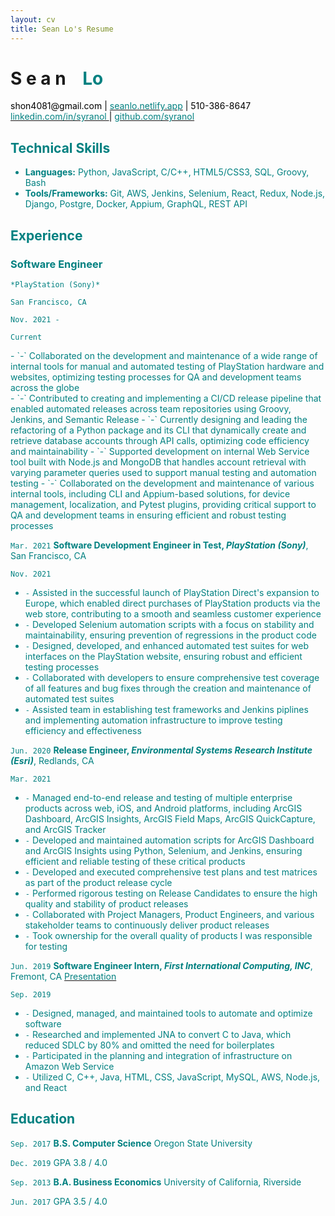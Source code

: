```yaml
--- 
layout: cv
title: Sean Lo's Resume
--- 
```


# S e a n     <span style="opacity:0;">_</span> <font color="teal">Lo
          
<div id="webaddress">
  <a><font color="black"> shon4081@gmail.com <font color="black">| <a href="https://seanlo.netlify.app"><font color="teal"> seanlo.netlify.app</font></a> | </font>  510-386-8647 </font> </a>
</div>
  
<div id="webaddress">
  <a href="https://www.linkedin.com/in/syranol"><font color="teal">linkedin.com/in/syranol </font></a>
  <font color="black">|</font> <a href="https://github.com/syranol"><font color="teal">github.com/syranol</font></a> 
</div>

## Technical Skills  
- __Languages:__ Python, JavaScript, C/C++, HTML5/CSS3, SQL, Groovy, Bash
- __Tools/Frameworks:__ Git, AWS, Jenkins, Selenium, React, Redux, Node.js, Django, Postgre, Docker, Appium, GraphQL, REST API


          
## Experience  

### __Software Engineer__
  
`*PlayStation (Sony)*`

`San Francisco, CA`

`Nov. 2021 -`


`Current` 
<body>
  <div id="E1">
  - `-`                 Collaborated on the development and maintenance of a wide range of internal tools for manual and automated testing of PlayStation hardware and  websites, optimizing testing processes for QA and development teams across the globe
  </div>
</body>
- `-` Contributed to creating and implementing a CI/CD release pipeline that enabled automated releases across team repositories using Groovy, Jenkins, and Semantic Release
- `-` Currently designing and leading the refactoring of a Python package and its CLI that dynamically create and retrieve database accounts through API calls, optimizing code efficiency and maintainability
- `-` Supported development on internal Web Service tool built with Node.js and MongoDB that handles account retrieval with varying parameter queries used to support manual testing and automation testing
- `-` Collaborated on the development and maintenance of various internal tools, including CLI and Appium-based solutions, for device management, localization, and Pytest plugins, providing critical support to QA and development teams in ensuring efficient and robust testing processes


`Mar. 2021`
__Software Development Engineer in Test, *PlayStation (Sony)*__, San Francisco, CA 

`Nov. 2021`
- `-` Assisted in the successful launch of PlayStation Direct's expansion to Europe, which enabled direct purchases of PlayStation products via the web store, contributing to a smooth and seamless customer experience
- `-` Developed Selenium automation scripts with a focus on stability and maintainability, ensuring prevention of regressions in the product code
- `-` Designed, developed, and enhanced automated test suites for web interfaces on the PlayStation website, ensuring robust and efficient testing processes
- `-` Collaborated with developers to ensure comprehensive test coverage of all features and bug fixes through the creation and maintenance of automated test suites
- `-` Assisted team in establishing test frameworks and Jenkins piplines and implementing automation infrastructure to improve testing efficiency and effectiveness

`Jun. 2020` 
__Release Engineer, *Environmental Systems Research Institute (Esri)*__, Redlands, CA 

`Mar. 2021`
- `-` Managed end-to-end release and testing of multiple enterprise products across web, iOS, and Android platforms, including ArcGIS Dashboard, ArcGIS Insights, ArcGIS Field Maps, ArcGIS QuickCapture, and ArcGIS Tracker
- `-` Developed and maintained automation scripts for ArcGIS Dashboard and ArcGIS Insights using Python, Selenium, and Jenkins, ensuring efficient and reliable testing of these critical products
- `-` Developed and executed comprehensive test plans and test matrices as part of the product release cycle
- `-` Performed rigorous testing on Release Candidates to ensure the high quality and stability of product releases
- `-` Collaborated with Project Managers, Product Engineers, and various stakeholder teams to continuously deliver product releases 
- `-` Took ownership for the overall quality of products I was responsible for testing

`Jun. 2019`
__Software Engineer Intern, *First International Computing, INC*__, Fremont, CA <a href="[https://www.linkedin.com/in/syranol/overlay/1583300266405/single-media-viewer/?type=DOCUMENT&profileId=ACoAABPldJ0BFSjGL3EC_DYMnNJCZ6ongKLGV8o](https://www.linkedin.com/in/syranol/overlay/1583300266405/single-media-viewer?type=DOCUMENT&profileId=ACoAABPldJ0BFSjGL3EC_DYMnNJCZ6ongKLGV8o&lipi=urn%3Ali%3Apage%3Ad_flagship3_profile_view_base%3Bx6lRpc6VRv6h80zWrUTwyw%3D%3D)"> <font color="teal"> Presentation </font> </a>

`Sep. 2019` 
- `-` Designed, managed, and maintained tools to automate and optimize software
- `-` Researched and implemented JNA to convert C to Java, which reduced SDLC by 80% 
and omitted the need for boilerplates
- `-` Participated in the planning and integration of infrastructure on Amazon Web Service
- `-` Utilized C, C++, Java, HTML, CSS, JavaScript, MySQL, AWS, Node.js, and React

## Education

`Sep. 2017` 
__B.S. Computer Science__   Oregon State University

`Dec. 2019`
GPA 3.8 / 4.0

`Sep. 2013`
__B.A. Business Economics__   University of California, Riverside

`Jun. 2017`
GPA 3.5 / 4.0

